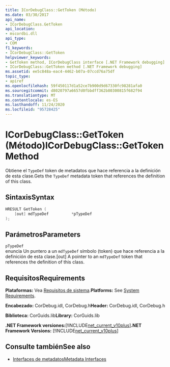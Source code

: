```yaml
---
title: ICorDebugClass::GetToken (Método)
ms.date: 03/30/2017
api_name:
- ICorDebugClass.GetToken
api_location:
- mscordbi.dll
api_type:
- COM
f1_keywords:
- ICorDebugClass::GetToken
helpviewer_keywords:
- GetToken method, ICorDebugClass interface [.NET Framework debugging]
- ICorDebugClass::GetToken method [.NET Framework debugging]
ms.assetid: ee5c848a-eac4-4462-b07a-07ccd76a75df
topic_type:
- apiref
ms.openlocfilehash: 59f450117d1a52ce7b900d9d67330fc98281afa0
ms.sourcegitcommit: d8020797a6657d0fbbdff362b80300815f682f94
ms.translationtype: MT
ms.contentlocale: es-ES
ms.lasthandoff: 11/24/2020
ms.locfileid: "95728425"
---
```

# <a name="icordebugclassgettoken-method"></a><span data-ttu-id="41e5c-102">ICorDebugClass::GetToken (Método)</span><span class="sxs-lookup"><span data-stu-id="41e5c-102">ICorDebugClass::GetToken Method</span></span>

<span data-ttu-id="41e5c-103">Obtiene el `TypeDef` token de metadatos que hace referencia a la definición de esta clase.</span><span class="sxs-lookup"><span data-stu-id="41e5c-103">Gets the `TypeDef` metadata token that references the definition of this class.</span></span>  
  
## <a name="syntax"></a><span data-ttu-id="41e5c-104">Sintaxis</span><span class="sxs-lookup"><span data-stu-id="41e5c-104">Syntax</span></span>  
  
```cpp  
HRESULT GetToken (  
    [out] mdTypeDef          *pTypeDef  
);  
```  
  
## <a name="parameters"></a><span data-ttu-id="41e5c-105">Parámetros</span><span class="sxs-lookup"><span data-stu-id="41e5c-105">Parameters</span></span>  

 `pTypeDef`  
 <span data-ttu-id="41e5c-106">enuncia Un puntero a un `mdTypeDef` símbolo (token) que hace referencia a la definición de esta clase.</span><span class="sxs-lookup"><span data-stu-id="41e5c-106">[out] A pointer to an `mdTypeDef` token that references the definition of this class.</span></span>  
  
## <a name="requirements"></a><span data-ttu-id="41e5c-107">Requisitos</span><span class="sxs-lookup"><span data-stu-id="41e5c-107">Requirements</span></span>  

 <span data-ttu-id="41e5c-108">**Plataformas:** Vea [Requisitos de sistema](../../get-started/system-requirements.md).</span><span class="sxs-lookup"><span data-stu-id="41e5c-108">**Platforms:** See [System Requirements](../../get-started/system-requirements.md).</span></span>  
  
 <span data-ttu-id="41e5c-109">**Encabezado:** CorDebug.idl, CorDebug.h</span><span class="sxs-lookup"><span data-stu-id="41e5c-109">**Header:** CorDebug.idl, CorDebug.h</span></span>  
  
 <span data-ttu-id="41e5c-110">**Biblioteca:** CorGuids.lib</span><span class="sxs-lookup"><span data-stu-id="41e5c-110">**Library:** CorGuids.lib</span></span>  
  
 <span data-ttu-id="41e5c-111">**.NET Framework versiones:**[!INCLUDE[net_current_v10plus](../../../../includes/net-current-v10plus-md.md)]</span><span class="sxs-lookup"><span data-stu-id="41e5c-111">**.NET Framework Versions:** [!INCLUDE[net_current_v10plus](../../../../includes/net-current-v10plus-md.md)]</span></span>  
  
## <a name="see-also"></a><span data-ttu-id="41e5c-112">Consulte también</span><span class="sxs-lookup"><span data-stu-id="41e5c-112">See also</span></span>

- [<span data-ttu-id="41e5c-113">Interfaces de metadatos</span><span class="sxs-lookup"><span data-stu-id="41e5c-113">Metadata Interfaces</span></span>](../metadata/metadata-interfaces.md)
